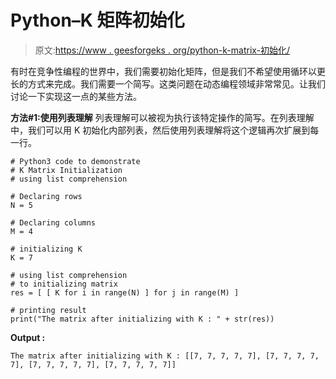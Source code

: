 # Python–K 矩阵初始化

> 原文:[https://www . geesforgeks . org/python-k-matrix-初始化/](https://www.geeksforgeeks.org/python-k-matrix-initialization/)

有时在竞争性编程的世界中，我们需要初始化矩阵，但是我们不希望使用循环以更长的方式来完成。我们需要一个简写。这类问题在动态编程领域非常常见。让我们讨论一下实现这一点的某些方法。

**方法#1:使用列表理解**
列表理解可以被视为执行该特定操作的简写。在列表理解中，我们可以用 K 初始化内部列表，然后使用列表理解将这个逻辑再次扩展到每一行。

```
# Python3 code to demonstrate 
# K Matrix Initialization 
# using list comprehension

# Declaring rows
N = 5

# Declaring columns
M = 4

# initializing K 
K = 7

# using list comprehension 
# to initializing matrix
res = [ [ K for i in range(N) ] for j in range(M) ]

# printing result 
print("The matrix after initializing with K : " + str(res))
```

**Output :**

```
The matrix after initializing with K : [[7, 7, 7, 7, 7], [7, 7, 7, 7, 7], [7, 7, 7, 7, 7], [7, 7, 7, 7, 7]]

```